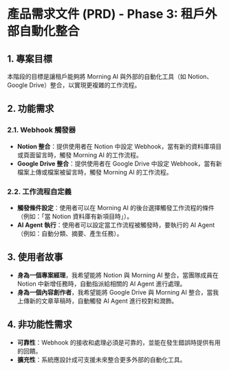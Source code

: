 


# 產品需求文件 (PRD) - Phase 3: 租戶外部自動化整合

## 1. 專案目標

本階段的目標是讓租戶能夠將 Morning AI 與外部的自動化工具（如 Notion、Google Drive）整合，以實現更複雜的工作流程。

## 2. 功能需求

### 2.1. Webhook 觸發器

-   **Notion 整合**：提供使用者在 Notion 中設定 Webhook，當有新的資料庫項目或頁面留言時，觸發 Morning AI 的工作流程。
-   **Google Drive 整合**：提供使用者在 Google Drive 中設定 Webhook，當有新檔案上傳或檔案被留言時，觸發 Morning AI 的工作流程。

### 2.2. 工作流程自定義

-   **觸發條件設定**：使用者可以在 Morning AI 的後台選擇觸發工作流程的條件（例如：「當 Notion 資料庫有新項目時」）。
-   **AI Agent 執行**：使用者可以設定當工作流程被觸發時，要執行的 AI Agent（例如：自動分類、摘要、產生任務）。

## 3. 使用者故事

-   **身為一個專案經理**，我希望能將 Notion 與 Morning AI 整合，當團隊成員在 Notion 中新增任務時，自動指派給相關的 AI Agent 進行處理。
-   **身為一個內容創作者**，我希望能將 Google Drive 與 Morning AI 整合，當我上傳新的文章草稿時，自動觸發 AI Agent 進行校對和潤飾。

## 4. 非功能性需求

-   **可靠性**：Webhook 的接收和處理必須是可靠的，並能在發生錯誤時提供有用的回饋。
-   **擴充性**：系統應設計成可支援未來整合更多外部的自動化工具。


